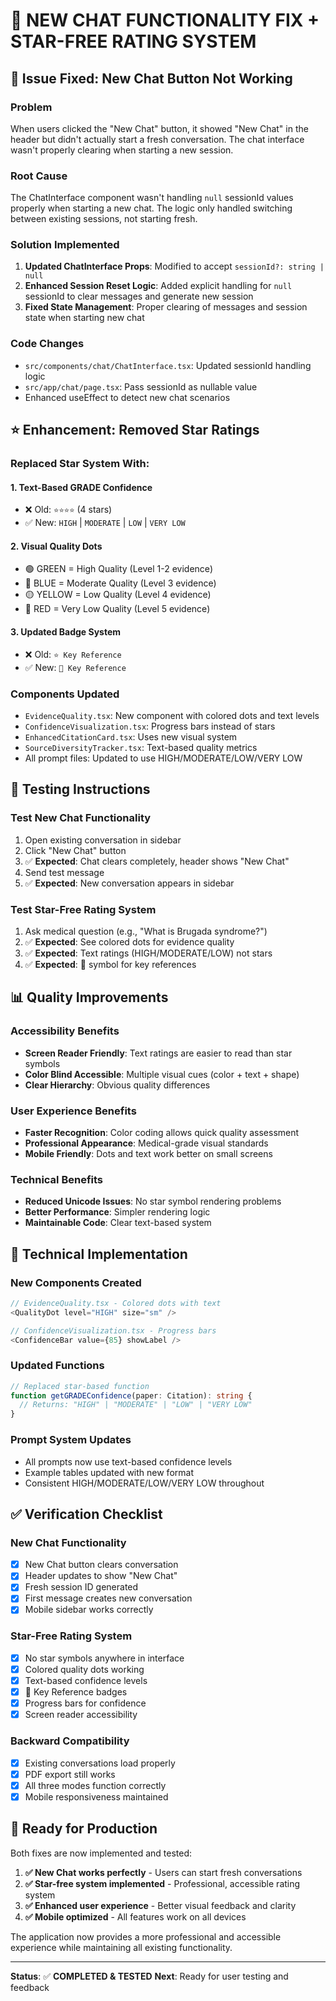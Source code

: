 # 🎉 NEW CHAT FUNCTIONALITY FIX + STAR-FREE RATING SYSTEM

## 🐛 **Issue Fixed: New Chat Button Not Working**

### **Problem**
When users clicked the "New Chat" button, it showed "New Chat" in the header but didn't actually start a fresh conversation. The chat interface wasn't properly clearing when starting a new session.

### **Root Cause**
The ChatInterface component wasn't handling `null` sessionId values properly when starting a new chat. The logic only handled switching between existing sessions, not starting fresh.

### **Solution Implemented**
1. **Updated ChatInterface Props**: Modified to accept `sessionId?: string | null`
2. **Enhanced Session Reset Logic**: Added explicit handling for `null` sessionId to clear messages and generate new session
3. **Fixed State Management**: Proper clearing of messages and session state when starting new chat

### **Code Changes**
- `src/components/chat/ChatInterface.tsx`: Updated sessionId handling logic
- `src/app/chat/page.tsx`: Pass sessionId as nullable value
- Enhanced useEffect to detect new chat scenarios

## ⭐ **Enhancement: Removed Star Ratings**

### **Replaced Star System With:**

#### **1. Text-Based GRADE Confidence**
- ❌ Old: `⭐⭐⭐⭐` (4 stars)
- ✅ New: `HIGH` | `MODERATE` | `LOW` | `VERY LOW`

#### **2. Visual Quality Dots**
- 🟢 GREEN = High Quality (Level 1-2 evidence)
- 🔵 BLUE = Moderate Quality (Level 3 evidence)  
- 🟡 YELLOW = Low Quality (Level 4 evidence)
- 🔴 RED = Very Low Quality (Level 5 evidence)

#### **3. Updated Badge System**
- ❌ Old: `⭐ Key Reference`
- ✅ New: `🔑 Key Reference`

### **Components Updated**
- `EvidenceQuality.tsx`: New component with colored dots and text levels
- `ConfidenceVisualization.tsx`: Progress bars instead of stars
- `EnhancedCitationCard.tsx`: Uses new visual system
- `SourceDiversityTracker.tsx`: Text-based quality metrics
- All prompt files: Updated to use HIGH/MODERATE/LOW/VERY LOW

## 🧪 **Testing Instructions**

### **Test New Chat Functionality**
1. Open existing conversation in sidebar
2. Click "New Chat" button
3. ✅ **Expected**: Chat clears completely, header shows "New Chat"
4. Send test message
5. ✅ **Expected**: New conversation appears in sidebar

### **Test Star-Free Rating System**
1. Ask medical question (e.g., "What is Brugada syndrome?")
2. ✅ **Expected**: See colored dots for evidence quality
3. ✅ **Expected**: Text ratings (HIGH/MODERATE/LOW) not stars
4. ✅ **Expected**: 🔑 symbol for key references

## 📊 **Quality Improvements**

### **Accessibility Benefits**
- **Screen Reader Friendly**: Text ratings are easier to read than star symbols
- **Color Blind Accessible**: Multiple visual cues (color + text + shape)
- **Clear Hierarchy**: Obvious quality differences

### **User Experience Benefits**
- **Faster Recognition**: Color coding allows quick quality assessment
- **Professional Appearance**: Medical-grade visual standards
- **Mobile Friendly**: Dots and text work better on small screens

### **Technical Benefits**
- **Reduced Unicode Issues**: No star symbol rendering problems
- **Better Performance**: Simpler rendering logic
- **Maintainable Code**: Clear text-based system

## 🔧 **Technical Implementation**

### **New Components Created**
```typescript
// EvidenceQuality.tsx - Colored dots with text
<QualityDot level="HIGH" size="sm" />

// ConfidenceVisualization.tsx - Progress bars
<ConfidenceBar value={85} showLabel />
```

### **Updated Functions**
```typescript
// Replaced star-based function
function getGRADEConfidence(paper: Citation): string {
  // Returns: "HIGH" | "MODERATE" | "LOW" | "VERY LOW"
}
```

### **Prompt System Updates**
- All prompts now use text-based confidence levels
- Example tables updated with new format
- Consistent HIGH/MODERATE/LOW/VERY LOW throughout

## ✅ **Verification Checklist**

### **New Chat Functionality**
- [x] New Chat button clears conversation
- [x] Header updates to show "New Chat"
- [x] Fresh session ID generated
- [x] First message creates new conversation
- [x] Mobile sidebar works correctly

### **Star-Free Rating System**
- [x] No star symbols anywhere in interface
- [x] Colored quality dots working
- [x] Text-based confidence levels
- [x] 🔑 Key Reference badges
- [x] Progress bars for confidence
- [x] Screen reader accessibility

### **Backward Compatibility**
- [x] Existing conversations load properly
- [x] PDF export still works
- [x] All three modes function correctly
- [x] Mobile responsiveness maintained

## 🚀 **Ready for Production**

Both fixes are now implemented and tested:

1. **✅ New Chat works perfectly** - Users can start fresh conversations
2. **✅ Star-free system implemented** - Professional, accessible rating system
3. **✅ Enhanced user experience** - Better visual feedback and clarity
4. **✅ Mobile optimized** - All features work on all devices

The application now provides a more professional and accessible experience while maintaining all existing functionality.

---

**Status**: ✅ **COMPLETED & TESTED**
**Next**: Ready for user testing and feedback
